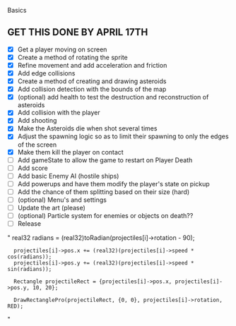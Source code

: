 Basics
## GET THIS DONE BY APRIL 17TH

- [x] Get a player moving on screen
- [x] Create a method of rotating the sprite
- [x] Refine movement and add acceleration and friction 
- [x] Add edge collisions
- [x] Create a method of creating and drawing asteroids
- [x] Add collision detection with the bounds of the map
- [x] (optional) add health to test the destruction and reconstruction of asteroids
- [x] Add collision with the player
- [x] Add shooting
- [x] Make the Asteroids die when shot several times
- [x] Adjust the spawning logic so as to limit their spawning to only the edges of the screen
- [x] Make them kill the player on contact
- [ ] Add gameState to allow the game to restart on Player Death
- [ ] Add score
- [ ] Add basic Enemy AI (hostile ships)
- [ ] Add powerups and have them modify the player's state on pickup
- [ ] Add the chance of them splitting based on their size (hard)
- [ ] (optional) Menu's and settings
- [ ] Update the art (please)
- [ ] (optional) Particle system for enemies or objects on death??
- [ ] Release

"
      real32 radians = (real32)toRadian(projectiles[i]->rotation - 90);

      projectiles[i]->pos.x += (real32)(projectiles[i]->speed * cos(radians)); 
      projectiles[i]->pos.y += (real32)(projectiles[i]->speed * sin(radians)); 

      Rectangle projectileRect = {projectiles[i]->pos.x, projectiles[i]->pos.y, 10, 20};

      DrawRectanglePro(projectileRect, {0, 0}, projectiles[i]->rotation, RED);


"